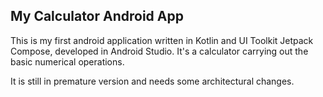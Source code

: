 ## My Calculator Android App
This is my first android application written in Kotlin and UI Toolkit Jetpack Compose, developed in Android Studio. It's a calculator carrying out the basic numerical operations.

It is still in premature version and needs some architectural changes.
